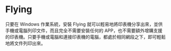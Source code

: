 # Flying
只要在 Windows 作業系統，安裝 Flying 就可以輕易地將印表機分享出來，並供手機或電腦列印文件，而且完全不需要安裝任何的 APP，也不需要額外增購支援的印表機。只要手機或電腦和連接印表機的電腦，都處於相同網段之下，即可輕鬆地將文件列印出來。
